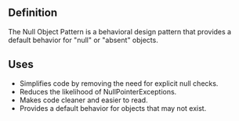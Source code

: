 ## Definition

The Null Object Pattern is a behavioral design pattern
 that provides a default behavior for "null" or "absent" objects.

## Uses

-  Simplifies code by removing the need for explicit null checks.
-  Reduces the likelihood of NullPointerExceptions.
-  Makes code cleaner and easier to read.
-  Provides a default behavior for objects that may not exist.